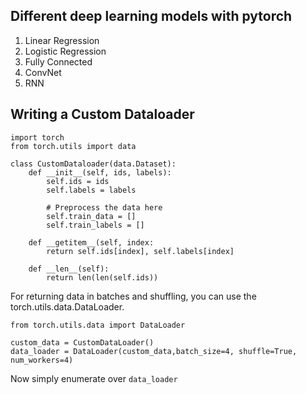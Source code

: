 ## Different deep learning models with pytorch

1. Linear Regression
2. Logistic Regression
3. Fully Connected
4. ConvNet
5. RNN

## Writing a Custom Dataloader

~~~~
import torch
from torch.utils import data

class CustomDataloader(data.Dataset):
    def __init__(self, ids, labels):
        self.ids = ids
        self.labels = labels

        # Preprocess the data here
        self.train_data = []
        self.train_labels = []

    def __getitem__(self, index:
        return self.ids[index], self.labels[index]

    def __len__(self):
        return len(len(self.ids))
~~~~

For returning data in batches and shuffling, you can use the torch.utils.data.DataLoader.

~~~~
from torch.utils.data import DataLoader

custom_data = CustomDataLoader()
data_loader = DataLoader(custom_data,batch_size=4, shuffle=True, num_workers=4)
~~~~

Now simply enumerate over ```data_loader```